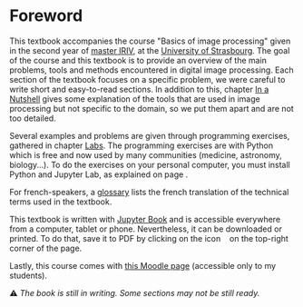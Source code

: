 # Foreword

This textbook accompanies the course "Basics of image processing" given in the second year of [master IRIV](https://www.master-iriv.fr/),
at the [University of Strasbourg](https://www.unistra.fr/).
The goal of the course and this textbook is to provide an overview of the main problems, tools and methods
encountered in digital image processing.
Each section of the textbook focuses on a specific problem, we were careful to write short and easy-to-read sections.
In addition to this, chapter [In a Nutshell](mathematical-optimization) gives some explanation of the tools
that are used in image processing but not specific to the domain, so we put them apart and are not too detailed.

Several examples and problems are given through programming exercises, gathered in chapter [Labs](labs:lab1).
The programming exercises are with Python which is free and now used by many communities (medicine, astronomy, biology...).
To do the exercises on your personal computer, you must install Python and Jupyter Lab, as explained on page [](python).

For french-speakers, a [glossary](glossary) lists the french translation of the technical terms used in the textbook.

This textbook is written with [Jupyter Book](https://jupyterbook.org/) and is accessible everywhere from a computer, tablet or phone.
Nevertheless, it can be downloaded or printed.
To do that, save it to PDF by clicking on the icon &nbsp;<i class="fas fa-download"></i>&nbsp; on the top-right corner of the page.

Lastly, this course comes with [this Moodle page](https://moodle3.unistra.fr/course/view.php?id=7653) (accessible only to my students).

⚠️ _The book is still in writing. Some sections may not be still ready._

<!-- expliquer l'organisation et le plan du cours (avec une mindmap ?), notamment lien entre outils et problèmes -->